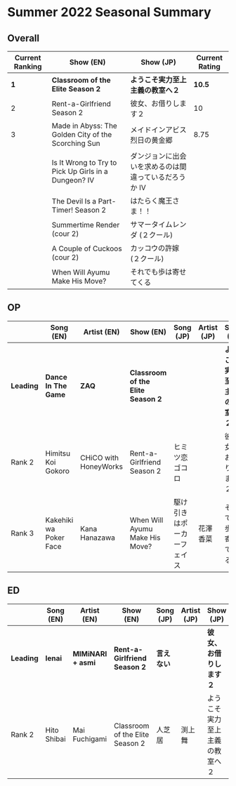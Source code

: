 # Summer 2022 Seasonal Summary
## Overall
| Current Ranking | Show (EN)                                            | Show (JP)                                             | Current Rating |
| --------------- | ---------------------------------------------------- | ----------------------------------------------------- | -------------- |
| **1**           | **Classroom of the Elite Season 2**                  | **ようこそ実力至上主義の教室へ２**                    | **10.5**       |
| 2               | Rent-a-Girlfriend Season 2                           | 彼女、お借りします２                                    | 10             |
| 3               | Made in Abyss: The Golden City of the Scorching Sun  | メイドインアビス 烈日の黄金郷                         | 8.75            |
|                 | Is It Wrong to Try to Pick Up Girls in a Dungeon? IV | ダンジョンに出会いを求めるのは間違っているだろうか IV |                |
|                 | The Devil Is a Part-Timer! Season 2                  | はたらく魔王さま！！                                  |                |
|                 | Summertime Render (cour 2)                           | サマータイムレンダ (２クール)                                    |                |
|                 | A Couple of Cuckoos (cour 2)                         | カッコウの許嫁 (２クール)                                        |                |
|                 | When Will Ayumu Make His Move?                       | それでも歩は寄せてくる                                |                |
## OP
|             | Song (EN)              | Artist (EN)           | Show (EN)                           | Song (JP)      | Artist (JP) | Show (JP)                          |
| ----------- | ---------------------- | --------------------- | ----------------------------------- | -------------- | ----------- | ---------------------------------- |
| **Leading** | **Dance In The Game**  | **ZAQ**               | **Classroom of the Elite Season 2** |                |             | **ようこそ実力至上主義の教室へ２** |
| Rank 2      | Himitsu Koi Gokoro     | CHiCO with HoneyWorks | Rent-a-Girlfriend Season 2          | ヒミツ恋ゴコロ |             | 彼女、お借りします２               |
| Rank 3      | Kakehiki wa Poker Face | Kana Hanazawa         | When Will Ayumu Make His Move?      | 駆け引きはポーカーフェイス               | 花澤 香菜   | それでも歩は寄せてくる             |

## ED
|             | Song (EN)   | Artist (EN)         | Show (EN)                       | Song (JP)    | Artist (JP) | Show (JP)                |
| ----------- | ----------- | ------------------- | ------------------------------- | ------------ | ----------- | ------------------------ |
| **Leading** | **Ienai**   | **MIMiNARI + asmi** | **Rent-a-Girlfriend Season 2**  | **言えない** |             | **彼女、お借りします２** |
| Rank 2      | Hito Shibai | Mai Fuchigami       | Classroom of the Elite Season 2 | 人芝居       | 渕上 舞     | ようこそ実力至上主義の教室へ２                         |
